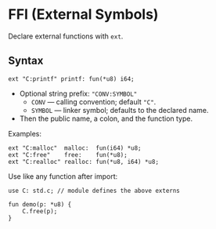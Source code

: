 # FFI (External Symbols)

Declare external functions with `ext`.

## Syntax
```
ext "C:printf" printf: fun(*u8) i64;
```
- Optional string prefix: `"CONV:SYMBOL"`
  - `CONV` — calling convention; default `"C"`.
  - `SYMBOL` — linker symbol; defaults to the declared name.
- Then the public name, a colon, and the function type.

Examples:
```
ext "C:malloc"  malloc:  fun(i64) *u8;
ext "C:free"    free:    fun(*u8);
ext "C:realloc" realloc: fun(*u8, i64) *u8;
```

Use like any function after import:
```
use C: std.c; // module defines the above externs

fun demo(p: *u8) {
    C.free(p);
}
```
